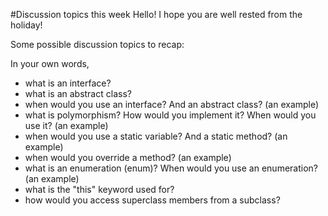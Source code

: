 #Discussion topics this week
Hello! I hope you are well rested from the holiday! 

Some possible discussion topics to recap:

In your own words, 

- what is an interface?
- what is an abstract class?
- when would you use an interface? And an abstract class? (an example)
- what is polymorphism? How would you implement it? When would you use it? (an example)
- when would you use a static variable? And a static method? (an example)
- when would you override a method? (an example)
- what is an enumeration (enum)? When would you use an enumeration? (an example)
- what is the "this" keyword used for?
- how would you access superclass members from a subclass?
